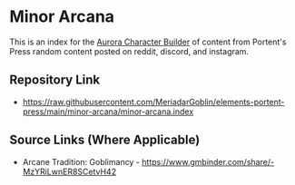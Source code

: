 # Minor Arcana
This is an index for the [Aurora Character Builder](http://www.aurorabuilder.com "Aurora Website") of content from Portent's Press random content posted on reddit, discord, and instagram.

## Repository Link
- https://raw.githubusercontent.com/MeriadarGoblin/elements-portent-press/main/minor-arcana/minor-arcana.index

## Source Links (Where Applicable)
- Arcane Tradition: Goblimancy - https://www.gmbinder.com/share/-MzYRiLwnER8SCetvH42
